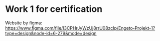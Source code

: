 # Work 1 for certification
Website by figma: https://www.figma.com/file/I3CPHrJyWzUj8rrU08zcIp/Engeto-Projekt-1?type=design&node-id=6-279&mode=design
